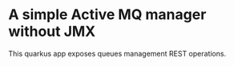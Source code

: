 # A simple Active MQ manager without JMX

This quarkus app exposes queues management REST operations.